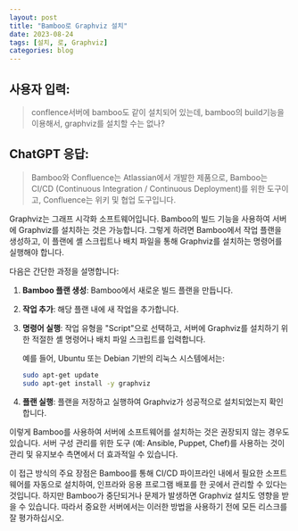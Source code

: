 ```yaml
---
layout: post
title: "Bamboo로 Graphviz 설치"
date: 2023-08-24
tags: [설치, 로, Graphviz]
categories: blog
---
```


## 사용자 입력:
> conflence서버에 bamboo도 같이 설치되어 있는데, bamboo의 build기능을 이용해서, graphviz를 설치할 수는 없나?

## ChatGPT 응답:
> Bamboo와 Confluence는 Atlassian에서 개발한 제품으로, Bamboo는 CI/CD (Continuous Integration / Continuous Deployment)를 위한 도구이고, Confluence는 위키 및 협업 도구입니다.

Graphviz는 그래프 시각화 소프트웨어입니다. Bamboo의 빌드 기능을 사용하여 서버에 Graphviz를 설치하는 것은 가능합니다. 그렇게 하려면 Bamboo에서 작업 플랜을 생성하고, 이 플랜에 셸 스크립트나 배치 파일을 통해 Graphviz를 설치하는 명령어를 실행해야 합니다.

다음은 간단한 과정을 설명합니다:

1. **Bamboo 플랜 생성**: Bamboo에서 새로운 빌드 플랜을 만듭니다.
 
2. **작업 추가**: 해당 플랜 내에 새 작업을 추가합니다.

3. **명령어 실행**: 작업 유형을 "Script"으로 선택하고, 서버에 Graphviz를 설치하기 위한 적절한 셸 명령어나 배치 파일 스크립트를 입력합니다.

    예를 들어, Ubuntu 또는 Debian 기반의 리눅스 시스템에서는:
    ```bash
    sudo apt-get update
    sudo apt-get install -y graphviz
    ```

4. **플랜 실행**: 플랜을 저장하고 실행하여 Graphviz가 성공적으로 설치되었는지 확인합니다.

이렇게 Bamboo를 사용하여 서버에 소프트웨어를 설치하는 것은 권장되지 않는 경우도 있습니다. 서버 구성 관리를 위한 도구 (예: Ansible, Puppet, Chef)를 사용하는 것이 관리 및 유지보수 측면에서 더 효과적일 수 있습니다.

이 접근 방식의 주요 장점은 Bamboo를 통해 CI/CD 파이프라인 내에서 필요한 소프트웨어를 자동으로 설치하여, 인프라와 응용 프로그램 배포를 한 곳에서 관리할 수 있다는 것입니다. 하지만 Bamboo가 중단되거나 문제가 발생하면 Graphviz 설치도 영향을 받을 수 있습니다. 따라서 중요한 서버에서는 이러한 방법을 사용하기 전에 모든 리스크를 잘 평가하십시오.

